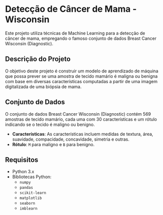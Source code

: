 # Detecção de Câncer de Mama - Wisconsin

Este projeto utiliza técnicas de Machine Learning para a detecção de câncer de mama, empregando o famoso conjunto de dados Breast Cancer Wisconsin (Diagnostic).

## Descrição do Projeto

O objetivo deste projeto é construir um modelo de aprendizado de máquina que possa prever se uma amostra de tecido mamário é maligna ou benigna com base em diversas características computadas a partir de uma imagem digitalizada de uma biópsia de mama.

## Conjunto de Dados

O conjunto de dados Breast Cancer Wisconsin (Diagnostic) contém 569 amostras de tecido mamário, cada uma com 30 características e um rótulo indicando se o tecido é maligno ou benigno.

- **Características**: As características incluem medidas de textura, área, suavidade, compacidade, concavidade, simetria e outras.
- **Rótulo**: `M` para maligno e `B` para benigno.

## Requisitos

- Python 3.x
- Bibliotecas Python:
  - `numpy`
  - `pandas`
  - `scikit-learn`
  - `matplotlib`
  - `seaborn`
  - `imblearn`
